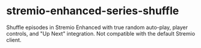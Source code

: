 # stremio-enhanced-series-shuffle
Shuffle episodes in Stremio Enhanced with true random auto-play, player controls, and "Up Next" integration. Not compatible with the default Stremio client.
